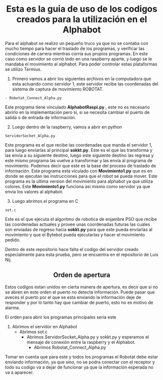 <h1 align="center"> Esta es la guia de uso de los codigos creados para la utilización en el Alphabot </h1> 

Para el alphabot se realizo un pequeño truco ya que no se contaba con mucho tiempo para hacer el traslado de los programas, y verificar las condiciones de carrera mientras corría sus 
propios programas. En este caso como servidor se corrió todo en una raspberry aparte, y luego se le mandaba el movimiento al alphabot. Para poder controlar estas plataformas se utilizo 
Termius. 

1. Primero vamos a abrir los siguientes archivos en la computadora que esta actuando como servidor 1, este servidor recibe las coordenadas del sistema de captura de movimiento
ROBOTAT. 
```
- Robotat_Connect_Alpha.py
```
Este programa tiene vinculado  **AlphabotRaspi.py** , este no es necesario abrirlo en la implementación pero si, si se necesita cambiar el puerto de salida o de entrada de información. 


2. Luego dentro de la raspberry, vamos a abrir en python

```
ServidorSocket_Alpha.py
```
Este programa es el que recibe las coordenadas que manda el servidor 1, para luego enviarlas al principal **sokkt.py**. Este es el que las transforma y las envía a su siguiente destino, luego este siguiente destino las regresa
y este mismo programa las vuelve a transformar y las envía al programa de movimiento. Podemos decir que este es la base del proceso de traslado de información. Este programa esta viculado  con **Movimiento1.py** que es en donde se ejecutan las instrucciones para que el robot se pueda mover.
Este programa es la ultima version del movimiento para alphabot ya que utiliza colores. Este **Movimiento1.py** funciona asi mismo como servidor ya que envía los valores al alphabot. 


3. Luego abrimos el programa en C  
```
sot.c 

```
Este es el que ejecuta el algoritmo de robotica de enjambre PSO que recibe las coordenadas actuales y provee unas coordenadas futuras las cuales son enviadas de regreso hacia **sokkt.py** para que este pueda enviarlas al movimiento y que el Bytebot pueda ejecutarlas y hacer el movimiento pedido.

Dentro de este repositorio hace falta el codigo del servidor creado especialmente para esta prueba, pero se encuentra en el repositorio de Luis Nij. 

<h2 align="center"> Orden de apertura </h1> 

Estos codigos estan unidos en cierta manera de apertura, es decir que si no se abren en este orden el puerto no detecta información. Puede pasar que aveces el puerto por el que se esta enviando la información deje de 
responder y por lo tanto hay que cambiar de puerto, esto no es motivo de alarma. 

El orden para abrir los programas principales sería este 
1. Abrimos el servidor en Alphabot
   - Abrimos sot.c
     - Abrimos ServidorSocket_Alpha.py y sokkt.py y esperamos el mensaje de conexión entre la raspberry y el Alphabot. 
       -  Abrimos Robotat_Connect_Alpha.py 
     
Tomar en cuenta que para este y todos los programas el Robotat debe estar enviando información, ya que sino, no se podra conectar con el receptor y todo su codigo va a dejar de funcionar ya que la información esperada 
no va a aparecer. 

